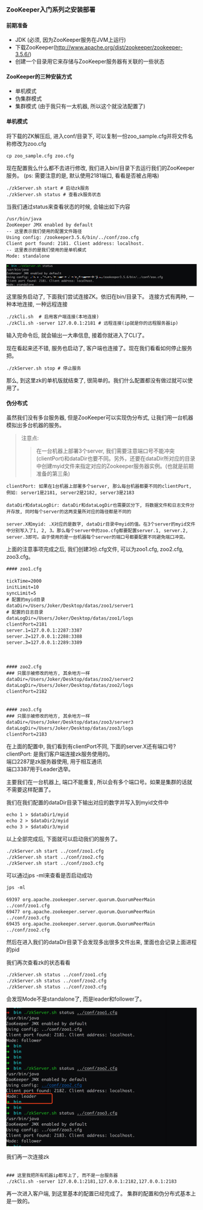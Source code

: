 ### ZooKeeper入门系列之安装部署

#### 前期准备
  * JDK (必须, 因为ZooKeeper服务在JVM上运行)
  * 下载ZooKeeper(http://www.apache.org/dist/zookeeper/zookeeper-3.5.6/)
  * 创建一个目录用它来存储与ZooKeeper服务器有关联的一些状态

#### ZooKeeper的三种安装方式
  * 单机模式
  * 伪集群模式
  * 集群模式 (由于我只有一太机器, 所以这个就没法配置了)




#### 单机模式
将下载的ZK解压后, 进入conf/目录下, 可以复制一份zoo_sample.cfg并将文件名称修改为zoo.cfg

```shell
cp zoo_sample.cfg zoo.cfg
```
现在配置我么什么都不去进行修改, 我们进入bin/目录下去运行我们的ZooKeeper服务。
(ps: 需要注意的是, 默认使用2181端口, 看看是否被占用咯)

``` shell
./zkServer.sh start # 启动zk服务
./zkServer.sh status # 查看zk服务状态
```

当我们通过status来查看状态的时候, 会输出如下内容
```text
/usr/bin/java
ZooKeeper JMX enabled by default
-- 这里表示我们使用的配置文件路径
Using config: /zookeeper3.5.6/bin/../conf/zoo.cfg
Client port found: 2181. Client address: localhost.
-- 这里表示的是我们使用的是单机模式
Mode: standalone
```

![image-20190107172729251](https://github.com/basebase/img_server/blob/master/zk/zk02.png?raw=true)

这里服务启动了, 下面我们尝试连接ZK。依旧在bin/目录下。
连接方式有两种, 一种本地连接, 一种远程连接
```shell
./zkCli.sh  # 启用客户端连接(本地连接)
./zkCli.sh -server 127.0.0.1:2181 # 远程连接(ip就是你的远程服务器ip)
```
输入完命令后, 就会输出一大串信息, 接着你就进入了CLI了。

现在看起来还不错, 服务也启动了, 客户端也连接了。现在我们看看如何停止服务把。
```shell
./zkServer.sh stop # 停止服务
```

那么, 到这里zk的单机版就结束了, 很简单的。我们什么配置都没有做过就可以使用了。


#### 伪分布式
虽然我们没有多台服务器, 但是ZooKeeper可以实现伪分布式, 让我们用一台机器模拟出多台机器的服务。

> 注意点: <br />
>> 在一台机器上部署3个server, 我们需要注意端口号不能冲突(clientPort)和dataDir也要不同。另外，还要在dataDir所对应的目录中创建myid文件来指定对应的Zookeeper服务器实例。(也就是前期准备的第三条)

```text
clientPort: 如果在1台机器上部署多个server, 那么每台机器都要不同的clientPort, 例如: server1是2181, server2是2182, server3是2183

dataDir和dataLogDir: dataDir和dataLogDir也需要区分下, 将数据文件和日志文件分开存放, 同时每个server的这两变量所对应的路径都是不同的

server.X和myid: .X对应的是数字, dataDir目录中myid的值。在3个server的myid文件中分别写入了1, 2, 3。那么每个server中的zoo.cfg都要配置server.1, server.2, server.3即可。由于使用的是一台机器每个server的端口号都要配置不同避免端口冲突。
```

上面的注意事项完成之后, 我们创建3份.cfg文件, 可以为zoo1.cfg, zoo2.cfg, zoo3.cfg。


```shell
#### zoo1.cfg

tickTime=2000
initLimit=10
syncLimit=5
# 配置的myid目录
dataDir=/Users/Joker/Desktop/datas/zoo1/server1
# 配置的日志目录
dataLogDir=/Users/Joker/Desktop/datas/zoo1/logs
clientPort=2181
server.1=127.0.0.1:2287:3387
server.2=127.0.0.1:2288:3388
server.3=127.0.0.1:2289:3389



#### zoo2.cfg
### 只展示被修改的地方, 其余地方一样
dataDir=/Users/Joker/Desktop/datas/zoo2/server2
dataLogDir=/Users/Joker/Desktop/datas/zoo2/logs
clientPort=2182


#### zoo3.cfg
### 只展示被修改的地方, 其余地方一样
dataDir=/Users/Joker/Desktop/datas/zoo3/server3
dataLogDir=/Users/Joker/Desktop/datas/zoo3/logs
clientPort=2183
```

在上面的配置中, 我们看到有clientPort不同, 下面的server.X还有端口号?<br />
clientPort: 是我们客户端连接zk服务使用的。<br />
端口2287是zk服务器使用, 用于相互通讯 <br />
端口3387用于Leader选举。

主要我们在一台机器上, 端口不能重复, 所以会有多个端口号。如果是集群的话就不需要这样配置了。

我们在我们配置的dataDir目录下输出对应的数字并写入到myid文件中
```shell
echo 1 > $dataDir1/myid
echo 2 > $dataDir2/myid
echo 3 > $dataDir3/myid
```


以上全部完成后, 下面就可以启动我们的服务了。
```shell
./zkServer.sh start ../conf/zoo1.cfg
./zkServer.sh start ../conf/zoo2.cfg
./zkServer.sh start ../conf/zoo3.cfg
```

可以通过jps -ml来查看是否启动成功
```shell
jps -ml

69397 org.apache.zookeeper.server.quorum.QuorumPeerMain ../conf/zoo1.cfg
69477 org.apache.zookeeper.server.quorum.QuorumPeerMain ../conf/zoo3.cfg
69435 org.apache.zookeeper.server.quorum.QuorumPeerMain ../conf/zoo2.cfg
```

然后在进入我们的dataDir目录下会发现多出很多文件出来, 里面也会记录上面进程的pid

我们再次查看zk的状态看看
```shell
./zkServer.sh status ../conf/zoo1.cfg
./zkServer.sh status ../conf/zoo2.cfg
./zkServer.sh status ../conf/zoo3.cfg
```
会发现Mode不是standalone了, 而是leader和follower了。


![image-20190107172729251](https://github.com/basebase/img_server/blob/master/zk/zk03.png?raw=true)

我们再一次连接zk
```shell

### 这里我把所有机器ip都写上了, 而不是一台服务器
./zkCli.sh -server 127.0.0.1:2181,127.0.0.1:2182,127.0.0.1:2183
```

再一次进入客户端, 到这里基本的配置已经完成了。
集群的配置和伪分布式基本上是一致的。
